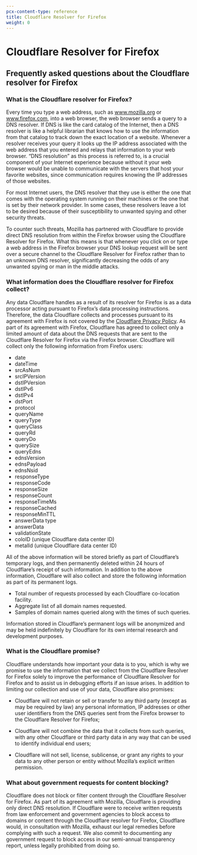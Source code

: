 ```yaml
---
pcx-content-type: reference
title: Cloudflare Resolver for Firefox
weight: 0
---
```


# Cloudflare Resolver for Firefox

## Frequently asked questions about the Cloudflare resolver for Firefox

### What is the Cloudflare resolver for Firefox?

Every time you type a web address, such as www.mozilla.org or www.firefox.com, into a web browser, the web browser sends a query to a DNS resolver. If DNS is like the card catalog of the Internet, then a DNS resolver is like a helpful librarian that knows how to use the information from that catalog to track down the exact location of a website. Whenever a resolver receives your query it looks up the IP address associated with the web address that you entered and relays that information to your web browser. “DNS resolution” as this process is referred to, is a crucial component of your Internet experience because without it your web browser would be unable to communicate with the servers that host your favorite websites, since communication requires knowing the IP addresses of those websites.

For most Internet users, the DNS resolver that they use is either the one that comes with the operating system running on their machines or the one that is set by their network provider. In some cases, these resolvers leave a lot to be desired because of their susceptibility to unwanted spying and other security threats.

To counter such threats, Mozilla has partnered with Cloudflare to provide direct DNS resolution from within the Firefox browser using the Cloudflare Resolver for Firefox. What this means is that whenever you click on or type a web address in the Firefox browser your DNS lookup request will be sent over a secure channel to the Cloudflare Resolver for Firefox rather than to an unknown DNS resolver, significantly decreasing the odds of any unwanted spying or man in the middle attacks.

### What information does the Cloudflare resolver for Firefox collect?

Any data Cloudflare handles as a result of its resolver for Firefox is as a data processor acting pursuant to Firefox’s data processing instructions. Therefore, the data Cloudflare collects and processes pursuant to its agreement with Firefox is not covered by the [Cloudflare Privacy Policy](https://www.cloudflare.com/privacypolicy/). As part of its agreement with Firefox, Cloudflare has agreed to collect only a limited amount of data about the DNS requests that are sent to the Cloudflare Resolver for Firefox via the Firefox browser. Cloudflare will collect only the following information from Firefox users:

- date
- dateTime
- srcAsNum
- srcIPVersion
- dstIPVersion
- dstIPv6
- dstIPv4
- dstPort
- protocol
- queryName
- queryType
- queryClass
- queryRd
- queryDo
- querySize
- queryEdns
- ednsVersion
- ednsPayload
- ednsNsid
- responseType
- responseCode
- responseSize
- responseCount
- responseTimeMs
- responseCached
- responseMinTTL
- answerData type
- answerData
- validationState
- coloID (unique Cloudflare data center ID)
- metalId (unique Cloudflare data center ID)

All of the above information will be stored briefly as part of Cloudflare’s temporary logs, and then permanently deleted within 24 hours of Cloudflare’s receipt of such information. In addition to the above information, Cloudflare will also collect and store the following information as part of its permanent logs.

- Total number of requests processed by each Cloudflare co-location facility.
- Aggregate list of all domain names requested.
- Samples of domain names queried along with the times of such queries.

Information stored in Cloudflare’s permanent logs will be anonymized and may be held indefinitely by Cloudflare for its own internal research and development purposes.

### What is the Cloudflare promise?

Cloudflare understands how important your data is to you, which is why we promise to use the information that we collect from the Cloudflare Resolver for Firefox solely to improve the performance of Cloudflare Resolver for Firefox and to assist us in debugging efforts if an issue arises. In addition to limiting our collection and use of your data, Cloudflare also promises:

- Cloudflare will not retain or sell or transfer to any third party (except as may be required by law) any personal information, IP addresses or other user identifiers from the DNS queries sent from the Firefox browser to the Cloudflare Resolver for Firefox;

- Cloudflare will not combine the data that it collects from such queries, with any other Cloudflare or third party data in any way that can be used to identify individual end users;

- Cloudflare will not sell, license, sublicense, or grant any rights to your data to any other person or entity without Mozilla’s explicit written permission.

### What about government requests for content blocking?

Cloudflare does not block or filter content through the Cloudflare Resolver for Firefox. As part of its agreement with Mozilla, Cloudflare is providing only direct DNS resolution. If Cloudflare were to receive written requests from law enforcement and government agencies to block access to domains or content through the Cloudflare resolver for Firefox, Cloudflare would, in consultation with Mozilla, exhaust our legal remedies before complying with such a request. We also commit to documenting any government request to block access in our semi-annual transparency report, unless legally prohibited from doing so.
